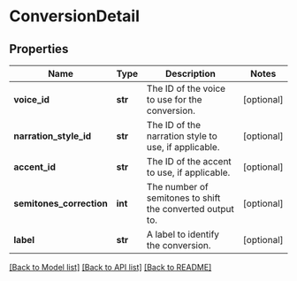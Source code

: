 # ConversionDetail

## Properties
Name | Type | Description | Notes
------------ | ------------- | ------------- | -------------
**voice_id** | **str** | The ID of the voice to use for the conversion. | [optional] 
**narration_style_id** | **str** | The ID of the narration style to use, if applicable. | [optional] 
**accent_id** | **str** | The ID of the accent to use, if applicable. | [optional] 
**semitones_correction** | **int** | The number of semitones to shift the converted output to. | [optional] 
**label** | **str** | A label to identify the conversion. | [optional] 

[[Back to Model list]](../README.md#documentation-for-models) [[Back to API list]](../README.md#documentation-for-api-endpoints) [[Back to README]](../README.md)

